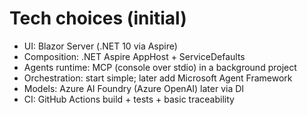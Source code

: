 # Tech choices (initial)

- UI: Blazor Server (.NET 10 via Aspire)
- Composition: .NET Aspire AppHost + ServiceDefaults
- Agents runtime: MCP (console over stdio) in a background project
- Orchestration: start simple; later add Microsoft Agent Framework
- Models: Azure AI Foundry (Azure OpenAI) later via DI
- CI: GitHub Actions build + tests + basic traceability
